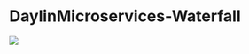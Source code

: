 # DaylinMicroservices-Waterfall
[![](https://jitpack.io/v/DaylightNebula/DaylinMicroservices-Waterfall.svg)](https://jitpack.io/#DaylightNebula/DaylinMicroservices-Waterfall)
